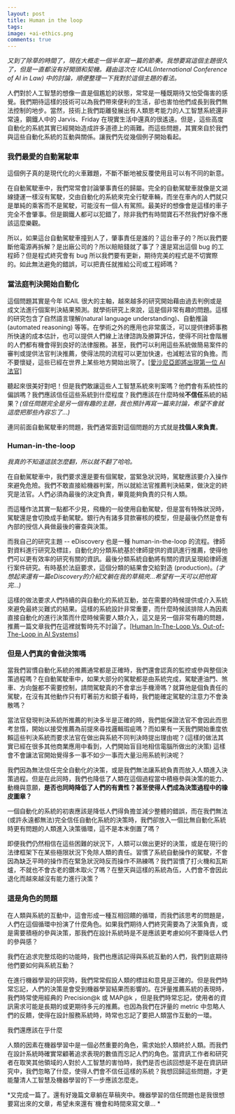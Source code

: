 ```yaml
---
layout: post
title: Human in the loop
tags:
image: +ai-ethics.png
comments: true
---
```

*又到了除草的時間了，現在大概走一個半年寫一篇的節奏。我想要寫這個主題很久了，但是一直都沒有好開頭和契機。藉由這次在 ICAIL(International Conference of AI in Law) 中的討論，順便整理一下我對於這個主題的看法。*

人們對於人工智慧的想像一直是個尷尬的狀態，常常是一種既期待又怕受傷害的感覺。我們期待這樣的技術可以為我們帶來便利的生活，卻也害怕他們成長到我們無法控制的地步。當然，技術上我們距離發展出有人類思考能力的人工智慧系統還非常遠，鋼鐵人中的 Jarvis、Friday 在現實生活中還真的很遙遠。但是，這些高度自動化的系統其實已經開始造成許多道德上的兩難。而這些問題，其實來自於我們與這些自動化系統的互動與關係。讓我們先從幾個例子開始看起。

### 我們最愛的自動駕駛車

這個例子真的是現代化的火車難題，不斷不斷地被反覆使用且可以有不同的新意。

在自動駕駛車中，我們常常會討論肇事責任的歸屬。完全的自動駕駛車就像是文湖線捷運一樣沒有駕駛，交由自動化的系統來完全行駛車輛，而坐在車內的人們就只是單純的乘客而不是駕駛，可能沒有一個人有駕照。最美好的想像會是這樣的車子完全不會肇事。但是鋼鐵人都可以犯錯了，除非我們有時間寶石不然我們好像不應該這麼樂觀。

所以，如果這台自動駕駛車撞到人了，肇事責任是誰的？這台車子的？所以我們要斷他電源再拆解？是出廠公司的？所以賠賠錢就了事了？還是寫出這個 bug 的工程師？但是程式終究會有 bug 所以我們要有更新，期待完美的程式是不切實際的。如此無法避免的錯誤，可以把責任就推給公司或工程師嗎？

### 當法庭判決開始自動化

這個問題其實是今年 ICAIL 很大的主軸，越來越多的研究開始藉由過去判例或是成文法進行個案判決結果預測。就學術研究上來說，這是個非常有趣的問題。這樣的研究包含了自然語言理解(natural language understanding)、自動推論(automated reasoning) 等等。在學術之外的應用也非常廣泛，可以提供律師事務所快速的成本估計，也可以提供人們線上法律諮詢及勝算評估，使得不同社會階層的人們都有機會得到良好的法律服務。甚至，我們可以利用這些系統做簡易案件的審判或提供法官判決推薦，使得法院的流程可以更加快速，也減輕法官的負擔。而不要懷疑，這些已經在世界上某些地方開始出現了。[[愛沙尼亞即將出現第一位 AI 法官]](https://buzzorange.com/2019/04/10/estonia-gonna-have-robot-judges/)

聽起來很美好對吧！但是我們敢讓這些人工智慧系統來判案嗎？他們會有系統性的偏誤嗎？我們應該信任這些系統到什麼程度？我們應該在什麼時候**不信任**系統的結果？*(信任問題完全是另一個有趣的主題，我也預計再寫一篇來討論，希望不會就這麼把那些內容忘了...)*

連同前面自動駕駛車的問題，我們通常面對這個問題的方式就是**找個人來負責**。

### Human-in-the-loop

*我真的不知道這該怎麼翻，所以就不翻了哈哈。*

在自動駕駛車中，我們要求還是要有個駕駛，當緊急狀況時，駕駛應該要介入操作來避免危險。我們不敢直接給機器判案，所以就給法官推薦判決結果，做決定的終究是法官。人們必須為最後的決定負責，畢竟能夠負責的只有人類。

而這種作法其實一點都不少見，飛機的一般使用自動駕駛，但是當有特殊狀況時，駕駛還是會切換成手動駕駛。銀行內有諸多貸款審核的模型，但是最後仍然是會有內部的授信人員做最後的審查與決策。

而我自己的研究主題 -- eDiscovery 也是一種 human-in-the-loop 的流程。律師對資料進行研究及標註，自動化的分類系統基於律師提供的資訊進行推薦，使得他們可以更有效率的研究有關的資訊。最後分類系統自動將有關的資訊呈現給律師進行案件研究。有時基於法庭要求，這個分類的結果會交給對造 (production)。*(才想起來還有一篇eDiscovery的介紹文躺在我的草稿夾...希望有一天可以把他寫完...)*

這樣的做法要求人們持續的與自動化的系統互動，並在需要的時候提供或介入系統來避免最終災難式的結果。這樣的系統設計非常重要，而什麼時候該排除人為因素直接自動化的進行決策而什麼時候需要人類介入，這又是另一個非常有趣的問題，推薦一篇文章我們在這裡就暫時先不討論了。[[Human In-The-Loop Vs. Out-of-The-Loop in AI Systems]](https://www.aitrends.com/ai-insider/human-in-the-loop-vs-out-of-the-loop-in-ai-systems-the-case-of-ai-self-driving-cars/)

### 但是人們真的會做決策嗎

當我們習慣自動化系統的推薦通常都是正確時，我們還會認真的監控或參與整個決策過程嗎？在自動駕駛車中，如果大部分的駕駛都是由系統完成，駕駛連油門、煞車、方向盤都不需要控制，請問駕駛真的不會拿出手機滑嗎？就算他是個負責任的駕駛，在沒有其他動作只有盯著前方和鏡子看時，我們能確定駕駛的注意力不會渙散嗎？

當法官發現判決系統所推薦的判決多半是正確的時，我們能保證法官不會因此而思考怠惰，開始以接受推薦為前提來尋找邏輯瑕疵嗎？而如果有一天我們開始重度依賴這些判決系統而要求法官在做出與系統不同判決時提出理由呢？(這樣的做法其實已經在很多其他商業應用中看到，人們開始盲目地相信電腦所做出的決策) 這樣會不會讓法官開始覺得多一事不如少一事而大量沿用系統判決呢？

我們因為無法信任完全自動化的決策，或是我們無法讓系統負責而放入人類進入決策過程。但是在此同時，我們也降低了人類在這個過程當中積極參與決策的能力、動機與意願，**是否也同時降低了人們的有責性？甚至使得人們成為決策過程中的橡皮圖章？**

一個自動化的系統的初衷應該是降低人們得負擔並減少整體的錯誤，而在我們無法(或許永遠都無法)完全信任自動化系統的決策時，我們卻放入一個比無自動化系統時更有問題的人類進入決策循環，這不是本末倒置了嗎？

即便我們仍然相信在這些困難的狀況下，人類可以做出更好的決策，或是在現行的法律框架下在某些極限狀況下免除人類的責任。習慣了系統自動操作的駕駛，不會因為缺乏平時的操作而在緊急狀況時反而操作不熟練嗎？我們習慣了打火機和瓦斯爐，不就也不會古老的鑽木取火了嗎？在整天與這樣的系統為伍，人們會不會因此退化而越來越沒有能力進行決策？

### 這是角色的問題

在人類與系統的互動中，這會形成一種互相回饋的循環，而我們該思考的問題是，人們在這個循環中扮演了什麼角色。如果我們期待人們終究需要為了決策負責，或是需要積極的參與決策，那我們在設計系統時是不是應該更考慮如何不要降低人們的參與感？

我們在追求完整炫砲的功能時，我們也應該記得與系統互動的人們，我們到底期待他們要如何與系統互動？

在進行機器學習的研究時，我們常常假設人類的標註和意見是正確的。但是我們時常忘記，人們的決策是會受到機器學習結果而影響的。在評量推薦系統的表現時，我們時常使用經典的 Precision@k 或 MAP@k ，但是我們時常忘記，使用者的資訊需求可能是長期的或更期待多元的推薦。也因為我們在評量的 metric 中忽略人們的反饋，使得在設計服務系統時，時常也忘記了要把人類當作互動的一環。

我們還應該在乎什麼

人類的因素在機器學習中是一個必然重要的角色，需求始於人類終於人類。而我們在設計系統時確實常顧著追求表現的數值而忘記人們的角色。當資訊工作者和研究者在取笑其他領域的人對於人工智慧的害怕時，我們是否也該回想是不是在資訊研究中，我們忽略了什麼，使得人們會不信任這樣的系統？我想回歸這些問題，才更能釐清人工智慧及機器學習的下一步應該怎麼走。

*又完成一篇了。還有好幾篇文章躺在草稿夾中。機器學習的信任問題也是我很想要寫出來的文章，希望未來還有ˋ機會和時間來寫文章... *